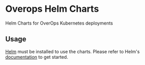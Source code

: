 # Overops Helm Charts
Helm Charts for OverOps Kubernetes deployments

## Usage

[Helm](https://helm.sh) must be installed to use the charts.
Please refer to Helm's [documentation](https://helm.sh/docs/) to get started.